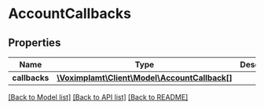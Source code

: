 # AccountCallbacks

## Properties
Name | Type | Description | Notes
------------ | ------------- | ------------- | -------------
**callbacks** | [**\Voximplamt\Client\Model\AccountCallback[]**](AccountCallback.md) |  | [optional] 

[[Back to Model list]](../README.md#documentation-for-models) [[Back to API list]](../README.md#documentation-for-api-endpoints) [[Back to README]](../README.md)


